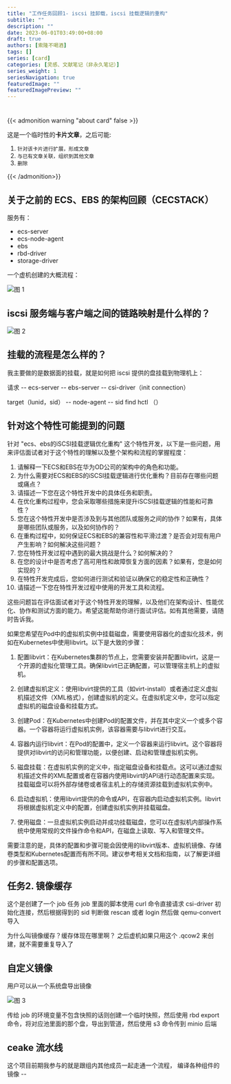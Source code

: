 ```yaml
---
title: "工作任务回顾1- iscsi 挂卸载，iscsi 挂载逻辑的重构"
subtitle: ""
description: ""
date: 2023-06-01T03:49:00+08:00
draft: true
authors: [索隆不喝酒]
tags: []
series: [card]
categories: [灵感、文献笔记（非永久笔记）]
series_weight: 1
seriesNavigation: true
featuredImage: ""
featuredImagePreview: ""
---
```

<!--more-->
#

{{< admonition warning "about card" false >}}

这是一个临时性的**卡片文章**，之后可能:
1. `针对该卡片进行扩展，形成文章`
2. `与已有文章关联，组织到其他文章`
3. `删除`

{{< /admonition>}}

## 关于之前的 ECS、EBS 的架构回顾（CECSTACK）

服务有：
- ecs-server
- ecs-node-agent
- ebs
- rbd-driver
- storage-driver

一个虚机创建的大概流程：

![图 1](images/posts/20230601-043327289.png)  

## iscsi 服务端与客户端之间的链路映射是什么样的？

![图 2](images/posts/20230601-151437467.png)  

## 挂载的流程是怎么样的？

我主要做的是数据面的挂载，就是如何把 iscsi 提供的盘挂载到物理机上：

请求 -- ecs-server -- ebs-server -- csi-driver（init connection）

target（lunid，sid） -- node-agent -- sid find hctl （）


## 针对这个特性可能提到的问题

针对 "ecs、ebs的iSCSI挂载逻辑优化重构" 这个特性开发，以下是一些问题，用来评估面试者对于这个特性的理解以及整个架构和流程的掌握程度：

1. 请解释一下ECS和EBS在华为OD公司的架构中的角色和功能。
2. 为什么需要对ECS和EBS的iSCSI挂载逻辑进行优化重构？目前存在哪些问题或痛点？
3. 请描述一下您在这个特性开发中的具体任务和职责。
4. 在优化重构过程中，您会采取哪些措施来提升iSCSI挂载逻辑的性能和可靠性？
5. 您在这个特性开发中是否涉及到与其他团队或服务之间的协作？如果有，具体是哪些团队或服务，以及如何协作的？
6. 在重构过程中，如何保证ECS和EBS的兼容性和平滑过渡？是否会对现有用户产生影响？如何解决这些问题？
7. 您在特性开发过程中遇到的最大挑战是什么？如何解决的？
8. 在您的设计中是否考虑了高可用性和故障恢复方面的因素？如果有，您是如何实现的？
9. 在特性开发完成后，您如何进行测试和验证以确保它的稳定性和正确性？
10. 请描述一下您在特性开发过程中使用的开发工具和流程。

这些问题旨在评估面试者对于这个特性开发的理解，以及他们在架构设计、性能优化、协作和测试方面的能力。希望这能帮助你进行面试评估。如有其他需要，请随时告诉我。

如果您希望在Pod中的虚拟机实例中挂载磁盘，需要使用容器化的虚拟化技术，例如在Kubernetes中使用libvirt。以下是大致的步骤：

1. 配置libvirt：在Kubernetes集群的节点上，您需要安装并配置libvirt，这是一个开源的虚拟化管理工具。确保libvirt已正确配置，可以管理宿主机上的虚拟机。

2. 创建虚拟机定义：使用libvirt提供的工具（如virt-install）或者通过定义虚拟机描述文件（XML格式），创建虚拟机的定义。在虚拟机定义中，您可以指定虚拟机的磁盘设备和挂载方式。

3. 创建Pod：在Kubernetes中创建Pod的配置文件，并在其中定义一个或多个容器。一个容器将运行虚拟机实例，该容器需要与libvirt进行交互。

4. 容器内运行libvirt：在Pod的配置中，定义一个容器来运行libvirt。这个容器将提供对libvirt的访问和管理功能，以便创建、启动和管理虚拟机实例。

5. 磁盘挂载：在虚拟机实例的定义中，指定磁盘设备和挂载点。这可以通过虚拟机描述文件的XML配置或者在容器内使用libvirt的API进行动态配置来实现。挂载磁盘可以将外部存储卷或者宿主机上的存储资源挂载到虚拟机实例中。

6. 启动虚拟机：使用libvirt提供的命令或API，在容器内启动虚拟机实例。libvirt将根据虚拟机定义中的配置，创建虚拟机实例并挂载磁盘。

7. 使用磁盘：一旦虚拟机实例启动并成功挂载磁盘，您可以在虚拟机内部操作系统中使用常规的文件操作命令和API，在磁盘上读取、写入和管理文件。

需要注意的是，具体的配置和步骤可能会因使用的libvirt版本、虚拟机镜像、存储卷类型和Kubernetes配置而有所不同。建议参考相关文档和指南，以了解更详细的步骤和配置选项。


## 任务2. 镜像缓存

这个是创建了一个 job 任务
    job 里面的脚本使用 curl 命令直接请求 csi-driver 初始化连接，然后根据得到的 sid 判断做 rescan 或者 login
    然后做 qemu-convert 导入

为什么叫镜像缓存？缓存体现在哪里啊？
    之后虚机如果只用这个 .qcow2 来创建，就不需要重复导入了


## 自定义镜像

用户可以从一个系统盘导出镜像

![图 3](images/posts/20230601-212026027.png)  

传给 job 的环境变量不包含快照的话则创建一个临时快照，然后使用 rbd export 命令，将对应池里面的那个盘，导出到管道，然后使用 s3 命令传到 minio 后端

## ceake 流水线

这个项目前期我参与的就是跟组内其他成员一起走通一个流程，
编译各种组件的镜像 -- 

##